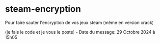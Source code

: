 # steam-encryption
Pour faire sauter l'encryption de vos jeux steam (même en version crack)

(je fais le code et je vous le poste) - Date du message: 29 Octobre 2024 à 15h05
